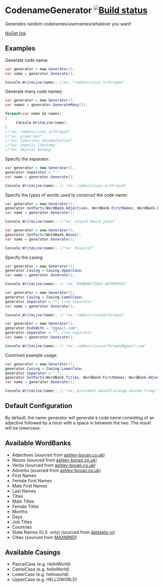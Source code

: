 # CodenameGenerator [![Build status](https://ci.appveyor.com/api/projects/status/1fu843atedo0a2hn/branch/master?svg=true)](https://ci.appveyor.com/project/colinmxs/codenamegenerator/branch/master)
Generates random codenames/usernames/whatever you want!

[NuGet link](https://www.nuget.org/packages/CodenameGenerator)

## Examples
Generate code name:
```C#
var generator = new Generator();
var name = generator.Generate();

Console.WriteLine(name); //ex: "rambunctious arthropod"
```
Generate many code names:
```C#
var generator = new Generator();
var names = generator.GenerateMany(5);

foreach(var name in names)
{
     Console.WriteLine(name);	
}
//"ex: rambunctious arthropod"
//"ex: green man"
//"ex: laborious documentation"
//"ex: angelic lobotomy"
//"ex: abyssal hotdog"
```
Specify the separator:
```C#
var generator = new Generator();
generator.Separator = "-"
var name = generator.Generate();

Console.WriteLine(name); // "ex: rambunctious-arthropod"
```
Specify the types of words used to construct the code name:
```C#
var generator = new Generator();
generator.SetParts(WordBank.Adjectives, WordBank.FirstNames, WordBank.LastNames);
var name = generator.Generate();

Console.WriteLine(name); //"ex: stupid david jones"
```
```C#
var generator = new Generator();
generator.SetParts(WordBank.Nouns);
var name = generator.Generate();

Console.WriteLine(name); //"ex: hospital"
```
Specify the casing:
```C#
var generator = new Generator();
generator.Casing = Casing.UpperCase;
var name = generator.Generate();

Console.WriteLine(name); // "ex: RAMBUNCTIOUS ARTHROPOD"
```
```C#
var generator = new Generator();
generator.Casing = Casing.CamelCase;
generator.Separator = ""; //no separator
var name = generator.Generate();

Console.WriteLine(name); // "ex: rambunctiousArthropod"
```
```C#
var generator = new Generator();
generator.EndsWith = "@gmail.com";
generator.Separator = ""; //no separator
var name = generator.Generate();

Console.WriteLine(name); // "ex: rambunctiousarthropod@gmail.com"
```

Contrived example usage:
```C#
var generator = new Generator();
generator.Casing = Casing.LowerCase;
generator.Separator = ".";
generator.SetParts(WordBank.Titles, WordBank.FirstNames, WordBank.Adjectives, WordBank.Nouns, WordBank.LastNames);
var name = generator.Generate();

Console.WriteLine(name); // "ex: president.donald.orange.douche.trump"
```

## Default Configuration
By default, the name generator will generate a code name consisting of an adjective followed by a noun with a space in between the two. The result will be lowercase.

## Available WordBanks
+ Adjectives (sourced from [ashley-bovan.co.uk](http://www.ashley-bovan.co.uk/words/partsofspeech.html))
+ Nouns (sourced from [ashley-bovan.co.uk](http://www.ashley-bovan.co.uk/words/partsofspeech.html))
+ Verbs (sourced from [ashley-bovan.co.uk](http://www.ashley-bovan.co.uk/words/partsofspeech.html))
+ Adverbs (sourced from [ashley-bovan.co.uk](http://www.ashley-bovan.co.uk/words/partsofspeech.html))
+ First Names 
 + Female First Names
 + Male First Names
+ Last Names
+ Titles
 + Male Titles
 + Female Titles
+ Months
+ Days
+ Job Titles
+ Countries
+ State Names (U.S. only) (sourced from [datasets-io](https://github.com/datasets-io/us-states-names))
+ Cities (sourced from [MAXMIND](https://www.maxmind.com/en/free-world-cities-database))

## Available Casings
+ PascalCase (e.g. HelloWorld)
+ CamelCase (e.g. helloWorld)
+ LowerCase (e.g. helloworld)
+ UpperCase (e.g. HELLOWORLD)
